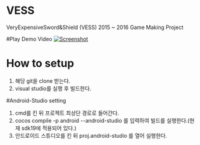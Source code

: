 ﻿# VESS
VeryExpensiveSword&amp;Shield (VESS)
2015 ~ 2016 Game Making Project

#Play Demo Video
[![Screenshot](http://img.youtube.com/vi/sWlNSvvCe1c/0.jpg)](https://www.youtube.com/watch?v=sWlNSvvCe1c)

# How to setup
1. 해당 git을 clone 받는다.
2. visual studio를 실행 후 빌드한다.

#Android-Studio setting
1. cmd를 킨 뒤 프로젝트 최상단 경로로 들어간다.
2. cocos compile -p android --android-studio 를 입력하여 빌드를 실행한다.(현재 sdk19에 적용되어 있다.)
3. 안드로이드 스튜디오를 킨 뒤 proj.android-studio 를 열어 실행한다.
